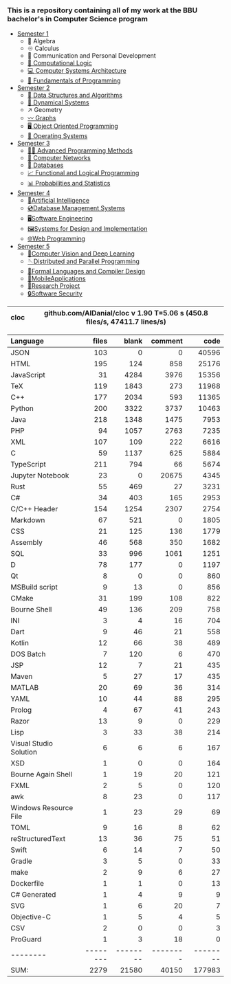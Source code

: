 ### This is a repository containing all of my work at the BBU bachelor's in Computer Science program

* [Semester 1](Semester1/)
    * 🔢 Algebra
    * ♾️ Calculus
    * 💬 Communication and Personal Development
    * [🔣 Computational Logic](Semester1/Computational%20Logic/)
    * [💻 Computer Systems Architecture](Semester1/Computer%20Systems%20Architecture/)
    * [🐍 Fundamentals of Programming](Semester1/Fundamentals%20of%20Programming/)
* [Semester 2](Semester2/)
    * [🌴 Data Structures and Algorithms](Semester2/Data%20Structures%20and%20Algorithms/)
    * [🔄 Dynamical Systems](Semester2/Dynamical%20Systems/)
    * ↗ Geometry
    * [〰️ Graphs](Semester2/Graphs/)
    * [🖥️ Object Oriented Programming](Semester2/Object%20Oriented%20Programming/)
    * [🐧 Operating Systems](Semester2/Operating%20Systems/)
* [Semester 3](Semester3/)
    * [👨‍💻️ Advanced Programming Methods](Semester3/Advanced%20Programming%20Methods/)
    * [📶 Computer Networks](Semester3/Computer%20Networks/)
    * [💾 Databases](Semester3/Databases/)
    * [📈 Functional and Logical Programming](Semester3/Functional%20and%20Logical%20Programming/)
    * [📊 Probabilities and Statistics](Semester3/Probabilities%20and%20Statistics/)
* [Semester 4](Semester4/)
    * [🤖Artificial Intelligence](Semester4/Artificial%20Intelligence/)
    * [💿Database Management Systems](Semester4/Database%20Management%20Systems/)
    * [🖥️Software Engineering](Semester4/Software%20Engineering/)
    * [🖼️Systems for Design and Implementation](Semester4/Systems%20for%20Design%20and%20Implementation/)
    * [🌐Web Programming](Semester4/Web%20Programming/)
* [Semester 5](Semester5/)
    * [🧿Computer Vision and Deep Learning](Semester5/Computer%20Vision%20and%20Deep%20Learning/)
    * [🪡Distributed and Parallel Programming](Semester5/Distributed%20and%20Parallel%20Programming/)
    * [🤌Formal Languages and Compiler Design](Semester5/Formal%20Languages%20and%20Compiler%20Design/)
    * [📱MobileApplications](Semester5/MobileApplications/)
    * [🔬Research Project](Semester5/Research%20Project/)
    * [🔒Software Security](Semester5/Software%20Security/)


cloc|github.com/AlDanial/cloc v 1.90  T=5.06 s (450.8 files/s, 47411.7 lines/s)
--- | ---

Language|files|blank|comment|code
:-------|-------:|-------:|-------:|-------:
JSON|103|0|0|40596
HTML|195|124|858|25176
JavaScript|31|4284|3976|15356
TeX|119|1843|273|11968
C++|177|2034|593|11365
Python|200|3322|3737|10463
Java|218|1348|1475|7953
PHP|94|1057|2763|7235
XML|107|109|222|6616
C|59|1137|625|5884
TypeScript|211|794|66|5674
Jupyter Notebook|23|0|20675|4345
Rust|55|469|27|3231
C#|34|403|165|2953
C/C++ Header|154|1254|2307|2754
Markdown|67|521|0|1805
CSS|21|125|136|1779
Assembly|46|568|350|1682
SQL|33|996|1061|1251
D|78|177|0|1197
Qt|8|0|0|860
MSBuild script|9|13|0|856
CMake|31|199|108|822
Bourne Shell|49|136|209|758
INI|3|4|16|704
Dart|9|46|21|558
Kotlin|12|66|38|489
DOS Batch|7|120|6|470
JSP|12|7|21|435
Maven|5|27|17|435
MATLAB|20|69|36|314
YAML|10|44|88|295
Prolog|4|67|41|243
Razor|13|9|0|229
Lisp|3|33|38|214
Visual Studio Solution|6|6|6|167
XSD|1|0|0|164
Bourne Again Shell|1|19|20|121
FXML|2|5|0|120
awk|8|23|0|117
Windows Resource File|1|23|29|69
TOML|9|16|8|62
reStructuredText|13|36|75|51
Swift|6|14|7|50
Gradle|3|5|0|33
make|2|9|6|27
Dockerfile|1|1|0|13
C# Generated|1|4|9|9
SVG|1|6|20|7
Objective-C|1|5|4|5
CSV|2|0|0|3
ProGuard|1|3|18|0
--------|--------|--------|--------|--------
SUM:|2279|21580|40150|177983


